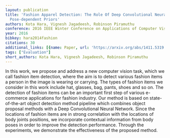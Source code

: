 ```yaml
---
layout: publication
title: 'Fashion Apparel Detection: The Role Of Deep Convolutional Neural Network And
  Pose-dependent Priors'
authors: Kota Hara, Vignesh Jagadeesh, Robinson Piramuthu
conference: 2016 IEEE Winter Conference on Applications of Computer Vision (WACV)
year: 2016
bibkey: hara2014fashion
citations: 30
additional_links: [{name: Paper, url: 'https://arxiv.org/abs/1411.5319'}]
tags: ["Evaluation"]
short_authors: Kota Hara, Vignesh Jagadeesh, Robinson Piramuthu
---
```

In this work, we propose and address a new computer vision task, which we
call fashion item detection, where the aim is to detect various fashion items a
person in the image is wearing or carrying. The types of fashion items we
consider in this work include hat, glasses, bag, pants, shoes and so on. The
detection of fashion items can be an important first step of various e-commerce
applications for fashion industry. Our method is based on state-of-the-art
object detection method pipeline which combines object proposal methods with a
Deep Convolutional Neural Network. Since the locations of fashion items are in
strong correlation with the locations of body joints positions, we incorporate
contextual information from body poses in order to improve the detection
performance. Through the experiments, we demonstrate the effectiveness of the
proposed method.